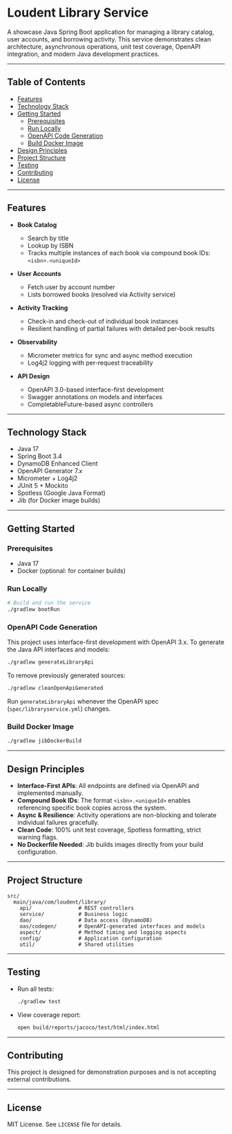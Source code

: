 # Loudent Library Service

A showcase Java Spring Boot application for managing a library catalog, user accounts, and borrowing activity. This service demonstrates clean architecture, asynchronous operations, unit test coverage, OpenAPI integration, and modern Java development practices.

---

## Table of Contents

- [Features](#features)
- [Technology Stack](#technology-stack)
- [Getting Started](#getting-started)
  - [Prerequisites](#prerequisites)
  - [Run Locally](#run-locally)
  - [OpenAPI Code Generation](#openapi-code-generation)
  - [Build Docker Image](#build-docker-image)
- [Design Principles](#design-principles)
- [Project Structure](#project-structure)
- [Testing](#testing)
- [Contributing](#contributing)
- [License](#license)

---

## Features

- **Book Catalog**

  - Search by title
  - Lookup by ISBN
  - Tracks multiple instances of each book via compound book IDs: `<isbn>.<uniqueId>`

- **User Accounts**

  - Fetch user by account number
  - Lists borrowed books (resolved via Activity service)

- **Activity Tracking**

  - Check-in and check-out of individual book instances
  - Resilient handling of partial failures with detailed per-book results

- **Observability**

  - Micrometer metrics for sync and async method execution
  - Log4j2 logging with per-request traceability

- **API Design**

  - OpenAPI 3.0-based interface-first development
  - Swagger annotations on models and interfaces
  - CompletableFuture-based async controllers

---

## Technology Stack

- Java 17
- Spring Boot 3.4
- DynamoDB Enhanced Client
- OpenAPI Generator 7.x
- Micrometer + Log4j2
- JUnit 5 + Mockito
- Spotless (Google Java Format)
- Jib (for Docker image builds)

---

## Getting Started

### Prerequisites

- Java 17
- Docker (optional: for container builds)

### Run Locally

```bash
# Build and run the service
./gradlew bootRun
```

### OpenAPI Code Generation

This project uses interface-first development with OpenAPI 3.x. To generate the Java API interfaces and models:

```bash
./gradlew generateLibraryApi
```

To remove previously generated sources:

```bash
./gradlew cleanOpenApiGenerated
```

Run `generateLibraryApi` whenever the OpenAPI spec (`spec/libraryservice.yml`) changes.

### Build Docker Image

```bash
./gradlew jibDockerBuild
```

---

## Design Principles

- **Interface-First APIs**: All endpoints are defined via OpenAPI and implemented manually.
- **Compound Book IDs**: The format `<isbn>.<uniqueId>` enables referencing specific book copies across the system.
- **Async & Resilience**: Activity operations are non-blocking and tolerate individual failures gracefully.
- **Clean Code**: 100% unit test coverage, Spotless formatting, strict warning flags.
- **No Dockerfile Needed**: Jib builds images directly from your build configuration.

---

## Project Structure

```text
src/
  main/java/com/loudent/library/
    api/               # REST controllers
    service/           # Business logic
    dao/               # Data access (DynamoDB)
    oas/codegen/       # OpenAPI-generated interfaces and models
    aspect/            # Method timing and logging aspects
    config/            # Application configuration
    util/              # Shared utilities
```

---

## Testing

- Run all tests:

  ```bash
  ./gradlew test
  ```

- View coverage report:

  ```bash
  open build/reports/jacoco/test/html/index.html
  ```

---

## Contributing

This project is designed for demonstration purposes and is not accepting external contributions.

---

## License

MIT License. See `LICENSE` file for details.

